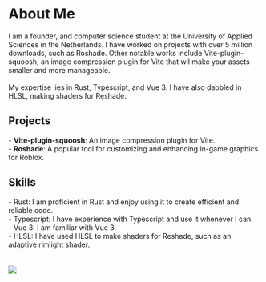 <div>
  <h1>About Me</h1>
    <p>
  I am a founder, and computer science student at the University of Applied Sciences in the Netherlands. I have worked on projects with over 5 million downloads, such as Roshade. Other notable works include Vite-plugin-squoosh; an image compression plugin for Vite that wil make your assets smaller and more manageable.
      <br/><br/>
  My expertise lies in Rust, Typescript, and Vue 3. I have also dabbled in HLSL, making shaders for Reshade.
    </p>
  <h2>Projects</h2>
  - <b>Vite-plugin-squoosh</b>: An image compression plugin for Vite.<br/>
  - <b>Roshade</b>: A popular tool for customizing and enhancing in-game graphics for Roblox.
  <h2>Skills</h2>
  - Rust: I am proficient in Rust and enjoy using it to create efficient and reliable code.<br/>
  - Typescript: I have experience with Typescript and use it whenever I can.<br/>
  - Vue 3: I am familiar with Vue 3.<br/>
  - HLSL: I have used HLSL to make shaders for Reshade, such as an adaptive rimlight shader.<br/>
  <br/ >
  <br/ >
  <img align="top" src="https://github-readme-stats.vercel.app/api/top-langs/?username=bituq&layout=compact&theme=dark&langs_count=6"/>
</div>
